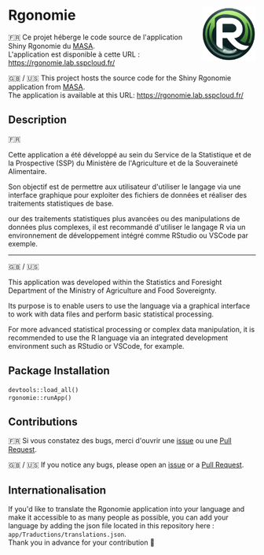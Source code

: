 Rgonomie <img src="rgonomie/inst/app/www/logo_rgonomie_transparent.png" width=110 align="right"/>
======================================

:fr: Ce projet héberge le code source de l'application Shiny Rgonomie du [MASA](https://agreste.agriculture.gouv.fr/agreste-web/).   
L'application est disponible à cette URL : https://rgonomie.lab.sspcloud.fr/

:uk: / :us: This project hosts the source code for the Shiny Rgonomie application from [MASA](https://agreste.agriculture.gouv.fr/agreste-web/).  
The application is available at this URL: https://rgonomie.lab.sspcloud.fr/

## Description

:fr:  

Cette application a été développé au sein du Service de la Statistique et de la Prospective (SSP) du Ministère de l'Agriculture et de la Souveraineté Alimentaire.  

Son objectif est de permettre aux utilisateur d'utiliser le langage via une interface graphique pour exploiter des fichiers de données et réaliser des traitements statistiques de base.  

our des traitements statistiques plus avancées ou des manipulations de données plus complexes, il est recommandé d'utiliser le langage R via un environnement de développement intégré comme RStudio ou VSCode par exemple.

---------

:uk: / :us:  

This application was developed within the Statistics and Foresight Department of the Ministry of Agriculture and Food Sovereignty.  

Its purpose is to enable users to use the language via a graphical interface to work with data files and perform basic statistical processing.  

For more advanced statistical processing or complex data manipulation, it is recommended to use the R language via an integrated development environment such as RStudio or VSCode, for example.

## Package Installation

```
devtools::load_all()
rgonomie::runApp()
```

## Contributions

:fr: Si vous constatez des bugs, merci d'ouvrir une [issue](https://github.com/SSM-Agriculture/Rgonomie/issues) ou une [Pull Request](https://github.com/SSM-Agriculture/Rgonomie/pulls).

:uk: / :us:  If you notice any bugs, please open an [issue](https://github.com/SSM-Agriculture/Rgonomie/issues) or a [Pull Request](https://github.com/SSM-Agriculture/Rgonomie/pulls).

## Internationalisation

If you'd like to translate the Rgonomie application into your language and make it accessible to as many people as possible, you can add your language by adding the json file located in this repository here : `app/Traductions/translations.json`.  
Thank you in advance for your contribution :pray: